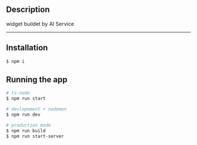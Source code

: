 ## Description

widget buildet by AI Service

---

## Installation

```bash
$ npm i
```

## Running the app

```bash
# ts-node
$ npm run start

# devlopement + nodemon
$ npm run dev

# production mode
$ npm run build
$ npm run start-server
```
